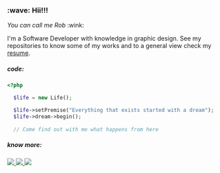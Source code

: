 <h3> :wave: <b>Hii!!!</b></h3>
<p><i>You can call me Rob</i> :wink: </p>

<p>
  I'm a Software Developer with knowledge in graphic design. 
  See my repositories to know some of my works and to a general view 
  check my <a href="resume.pdf">resume</a>.
</p>

<h5>code:</h5>

```php
<?php

  $life = new Life();

  $life->setPremise("Everything that exists started with a dream");
  $life->dream->begin(); 
  
  // Come find out with me what happens from here
```

<h5>know more:</h5>

<a href="https://github.com/rob-ec/rob-ec/raw/main/resume.pdf" target="_blank">
  <img src="https://img.shields.io/badge/Download_Resume-289C6A?style=for-the-badge&logo=DocuSign&logoColor=white" />
</a>

<a href="https://www.linkedin.com/in/robson-m-gomes/" target="_blank">
  <img src="https://img.shields.io/badge/Linkedin-0A66C2?style=for-the-badge&logo=Linkedin&logoColor=white" />
</a>

<a href="http://lattes.cnpq.br/6506282888397064" target="_blank">
  <img src="https://img.shields.io/badge/Lattes-1F2D4A?style=for-the-badge" />
</a>

